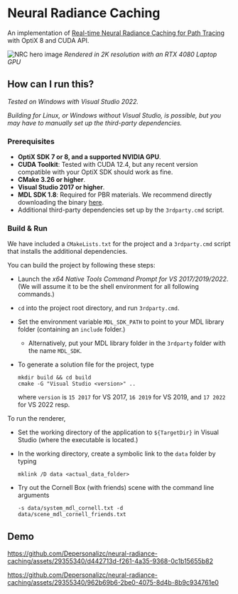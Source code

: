 # Neural Radiance Caching

An implementation of [Real-time Neural Radiance Caching for Path Tracing](https://research.nvidia.com/publication/2021-06_real-time-neural-radiance-caching-path-tracing) with OptiX 8 and CUDA API.

![NRC hero image](./nrc/res/nrc.png)
*Rendered in 2K resolution with an RTX 4080 Laptop GPU*

## How can I run this?

*Tested on Windows with Visual Studio 2022.*

*Building for Linux, or Windows without Visual Studio, is possible, but you may have to manually set up the third-party dependencies.*

### Prerequisites

- **OptiX SDK 7 or 8, and a supported NVIDIA GPU**.
- **CUDA Toolkit**: Tested with CUDA 12.4, but any recent version compatible with your OptiX SDK should work as fine.
- **CMake 3.26 or higher**.
- **Visual Studio 2017 or higher**.
- **MDL SDK 1.8**: Required for PBR materials. We recommend directly downloading the binary [here](https://developer.nvidia.com/mdl-sdk-get-started).
- Additional third-party dependencies set up by the `3rdparty.cmd` script.

### Build & Run

We have included a `CMakeLists.txt` for the project and a `3rdparty.cmd` script that installs the additional dependencies. 

You can build the project by following these steps:

- Launch the *x64 Native Tools Command Prompt for VS 2017/2019/2022*. (We will assume it to be the shell environment for all following commands.)

- `cd` into the project root directory, and run `3rdparty.cmd`.

- Set the environment variable `MDL_SDK_PATH` to point to your MDL library folder (containing an `include` folder.)

  - Alternatively, put your MDL library folder in the `3rdparty` folder with the name `MDL_SDK`.

- To generate a solution file for the project, type

  ```
  mkdir build && cd build
  cmake -G "Visual Studio <version>" ..
  ```

  where `version` is `15 2017` for VS 2017, `16 2019` for VS 2019, and `17 2022` for VS 2022 resp.

To run the renderer,

- Set the working directory of the application to `${TargetDir}` in Visual Studio (where the executable is located.)

- In the working directory, create a symbolic link to the `data` folder by typing

  ```
  mklink /D data <actual_data_folder>
  ```

- Try out the Cornell Box (with friends) scene with the command line arguments

  ``` 
  -s data/system_mdl_cornell.txt -d data/scene_mdl_cornell_friends.txt
  ```

## Demo

https://github.com/Depersonalizc/neural-radiance-caching/assets/29355340/d442713d-f261-4a35-9368-0c1b15655b82

https://github.com/Depersonalizc/neural-radiance-caching/assets/29355340/962b69b6-2be0-4075-8d4b-8b9c934761e0

